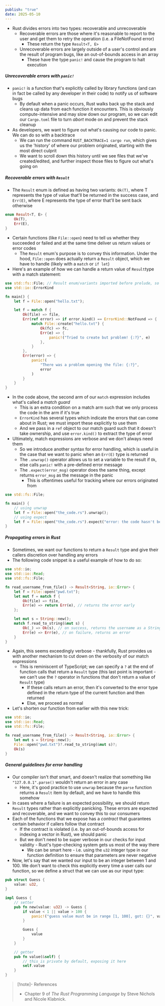 ```yaml
---
publish: "true"
date: 2025-05-10
---
```

- Rust divides errors into two types: recoverable and unrecoverable
	- Recoverable errors are those where it's reasonable to report to the user and get them to retry the operation (i.e. a FileNotFound error)
		- These return the type `Result<T, E>`
	- Unrecoverable errors are largely outside of a user's control and are the result of program bugs, like an out-of-bounds access in an array
		- These have the type `panic!` and cause the program to halt execution
##### Unrecoverable errors with `panic!`
- `panic!` is a function that's explicitly called by library functions (and can in fact be called by any developer in their code) to notify us of software bugs
	- By default when a panic occurs, Rust walks back up the stack and cleans up data from each function it encounters. This is obviously compute-intensive and may slow down our program, so we can edit our `Cargo.toml` file to turn *abort* mode on and prevent the stack cleanup
- As developers, we want to figure out what's causing our code to panic. We can do so with a backtrace
	- We can run the command `RUST_BACKTRACE=1 cargo run`, which gives us the 'history' of where our problem originated, starting with the most direct culprit
	- We want to scroll down this history until we see files that we've created/edited, and further inspect those files to figure out what's going on
##### Recoverable errors with `Result`
- The `Result` enum is defined as having two variants: `Ok(T)`, where T represents the type of value that'll be returned in the success case, and `Err(E)`, where E represents the type of error that'll be sent back otherwise
```rust
enum Result<T, E> {
	Ok(T),
	Err(E),
}
```
- Certain functions (like `File::open`) need to tell us whether they succeeded or failed and at the same time deliver us return values or error codes
	- The `Result` enum's purpose is to convey this information. Under the hood, `File::open` does actually return a `Result` object, which we have to handle (likely with a `match` or `if let`)
- Here's an example of how we can handle a return value of `Result`type with a match statement:
```rust
use std::fs::File; // Result enum/variants imported before prelude, so can call 'Ok' and 'Err' without any extra work
use std::io::ErrorKind

fn main() {
	let f = File::open("hello.txt");

	let f = match f {
		Ok(file) => file,
		Err(ref error) => if error.kind() == ErrorKind::NotFound => {
			match File::create("hello.txt") {
				Ok(fc) => fc,
				Err(e) => {
					panic!("Tried to create but problem! {:?}", e)
				},
			}
		},
		Err(error) => {
			panic!(
				"There was a problem opening the file: {:?}",
				error
			)
		}
	}
}
```
- In the code above, the second arm of our `match` expression includes what's called a *match guard*
	- This is an extra condition on a match arm such that we only process the code in the arm if it's true
	- `ErrorKind` has several types which indicate the errors that can come about in Rust; we must import these explicitly to use them
	- And we pass in a `ref` object to our match guard such that it doesn't take ownership, and use `error.kind()` to extract the type of error
- Ultimately, match expressions are verbose and we don't always need them
	- So we introduce another syntax for error handling, which is useful in the case that we want to panic when an `Err(E)` type is returned
	- The `.unwrap()` operator allows us to set a variable to the result if `Ok`, else calls `panic!` with a pre-defined error message
	- The `.expect(error_msg)` operator does the same thing, except returns `error_msg` as the message in the panic
		- This is oftentimes useful for tracking where our errors originated from
```rust
use std::fs::File;

fn main() {
	// using unwrap
	let f = File::open("the_code.rs").unwrap();
	// using expect
	let f = File::open("the_code.rs").expect("error: the code hasn't been received yet!");
}
```
##### Propagating errors in Rust
- Sometimes, we want our functions to return a `Result` type and give their callers discretion over handling any errors
- The following code snippet is a useful example of how to do so:
```rust
use std::io;
use std::io::Read;
use std::fs::File;

fn read_username_from_file() -> Result<String, io::Error> {
	let f = File::open("pwd.txt");
	let mut f = match f {
		Ok(file) => file,
		Err(e) => return Err(e), // returns the error early
	};

	let mut s = String::new();
	match f.read_to_string(&mut s) {
		Ok(_) => Ok(s), // on success, returns the username as a String
		Err(e) => Err(e), // on failure, returns an error
	}
}
```
- Again, this seems exceedingly verbose - thankfully, Rust provides us with another mechanism to cut down on the verbosity of our match expressions
	- This is reminiscent of TypeScript; we can specify a `?` at the end of function calls that return a `Result` type (this last point is important - we can't use the `?` operator in functions that don't return a value of `Result` type)
		- If these calls return an error, then it's converted to the error type defined in the return type of the current function and then returned
		- Else, we proceed as normal
- Let's shorten our function from earlier with this new trick:
```rust
use std::io;
use std::io::Read;
use std::fs::File;

fn read_username_from_file() -> Result<String, io::Error> {
	let mut s = String::new();
	File::open("pwd.txt")?.read_to_string(&mut s)?;
	Ok(s)
}
```
##### General guidelines for error handling
- Our compiler isn't *that* smart, and doesn't realize that something like `"127.0.0.1".parse()` wouldn't return an error in any case
	- Here, it's good practice to use `unwrap` because the `parse` function returns a `Result` item by default, and we have to handle this somehow
- In cases where a failure is an expected possibility, we should return `Result` types rather than explicitly panicking. These errors are expected and recoverable, and we want to convey this to our consumers
- Each of the functions that we expose has a *contract* that guarantees certain behavior if callers follow that contract
	- If the contract is violated (i.e. by an out-of-bounds access for indexing a vector in Rust), we should panic
	- But we don't need to be super verbose in our checks for input validity - Rust's type-checking system gets us most of the way there
		- We can be smart here - i.e. using the `u32` integer type in our function definition to ensure that parameters are never negative
- Now, let's say that we wanted our input to be an integer between 1 and 100. We don't want to check this explicitly every time a user calls our function, so we define a struct that we can use as our input type:
```rust
pub struct Guess {
	value: u32,
}

impl Guess {
	// setter
	pub fn new(value: u32) -> Guess {
		if value < 1 || value > 100 {
			panic!("guess value must be in range [1, 100], got: {}", value);
		}

		Guess {
			value
		}
	}

	// getter
	pub fn value(&self) {
		// this is private by default, exposing it here
		self.value
	}
}
```
> [!note]- References
> - Chapter 9 of *The Rust Programming Language* by Steve Nichols and Nicole Klabnick.